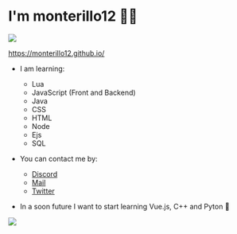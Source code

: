# **I'm monterillo12 👨‍💻** 

![](https://komarev.com/ghpvc/?username=monterillo12&label=PROFILE+VIEWS)

https://monterillo12.github.io/

- I am learning:
	- Lua
	- JavaScript (Front and Backend)
	- Java
	- CSS
	- HTML
	- Node
	- Ejs
	- SQL

- You can contact me by:
	- <a href="https://discord.com/users/337679522226896911">Discord</a>
	- <a href="https://blackendermanxd@gmail.com">Mail</a>
	- <a href="https://twitter.com/monterillo12">Twitter</a>

- In a soon future I want to start learning Vue.js, C++ and Pyton 👾

<img align="left" src="https://github-readme-stats.vercel.app/api?username=monterillo12&show_icons=true&locale=en"/>
